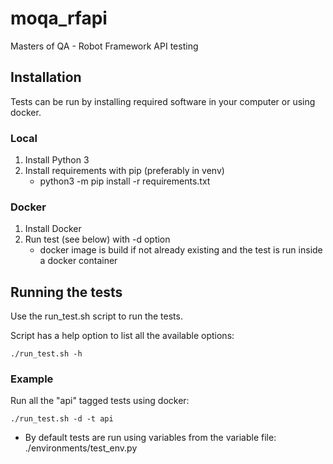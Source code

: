 # moqa_rfapi
Masters of QA - Robot Framework API testing

## Installation

Tests can be run by installing required software in your computer or using docker.

### Local

1. Install Python 3
2. Install requirements with pip (preferably in venv)
    - python3 -m pip install -r requirements.txt

### Docker

1. Install Docker
2. Run test (see below) with -d option
    - docker image is build if not already existing and the test is run inside a docker container

## Running the tests

Use the run_test.sh script to run the tests.

Script has a help option to list all the available options:
``` shell
./run_test.sh -h
```

### Example

Run all the "api" tagged tests using docker:
``` shell
./run_test.sh -d -t api
```

- By default tests are run using variables from the variable file: ./environments/test_env.py
